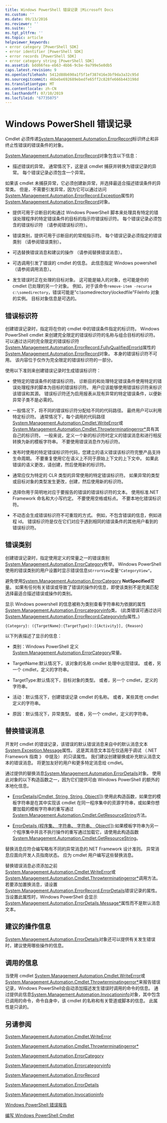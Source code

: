 ```yaml
---
title: Windows PowerShell 错误记录 |Microsoft Docs
ms.custom: ''
ms.date: 09/13/2016
ms.reviewer: ''
ms.suite: ''
ms.tgt_pltfrm: ''
ms.topic: article
helpviewer_keywords:
- error category [PowerShell SDK]
- error identifier [PowerShell SDK]
- error records [PowerShell SDK]
- error category string [PowerShell SDK]
ms.assetid: bdd66fea-eb63-4bb6-9cbe-9a799e5e0db5
caps.latest.revision: 9
ms.openlocfilehash: 5412d88b690a1f5f1ef387416e3bf9da3a32c95d
ms.sourcegitcommit: 46bebe692689ebedfe65ff2c828fe666b443198d
ms.translationtype: MT
ms.contentlocale: zh-CN
ms.lasthandoff: 07/10/2019
ms.locfileid: "67735075"
---
```

# <a name="windows-powershell-error-records"></a>Windows PowerShell 错误记录

Cmdlet 必须传递[System.Management.Automation.ErrorRecord](/dotnet/api/System.Management.Automation.ErrorRecord)标识终止和非终止性错误的错误条件的对象。

[System.Management.Automation.ErrorRecord](/dotnet/api/System.Management.Automation.ErrorRecord)对象包含以下信息：

- 描述错误的异常。 通常情况下，这是该 cmdlet 捕获并转换为错误记录的异常。 每个错误记录必须包含一个异常。

如果该 cmdlet 未捕获异常，它必须创建新异常，并选择最适合描述错误条件的异常类。 但是，不需要引发异常，因为它可以通过访问[System.Management.Automation.ErrorRecord.Exception](/dotnet/api/System.Management.Automation.ErrorRecord.Exception)属性的[System.Management.Automation.ErrorRecord](/dotnet/api/System.Management.Automation.ErrorRecord)对象。

- 提供可用于诊断目的和通过 Windows PowerShell 脚本来处理具有特定的错误处理程序的特定错误条件的目标的指示符错误标识符。 每个错误记录必须包含的错误标识符 （请参阅错误标识符）。

- 错误类别，提供可用于诊断目的的常规指示符。 每个错误记录必须指定的错误类别 （请参阅错误类别）。

- 可选替换错误消息和建议的操作 （请参阅替换错误消息）。

- 可选调用引发了错误的 cmdlet 的信息。 此信息指定 Windows powershell （请参阅调用消息）。

- 发生错误时正在处理的目标对象。 这可能是输入的对象，也可能是你的 cmdlet 已处理的另一个对象。 例如，对于该命令`remove-item -recurse c:\somedirectory`，错误可能是"c:\somedirectory\lockedfile"FileInfo 对象的实例。 目标对象信息是可选的。

## <a name="error-identifier"></a>错误标识符

创建错误记录时，指定将在你的 cmdlet 中的错误条件指定的标识符。 Windows PowerShell cmdlet 来创建完全限定的错误标识符的名称与组合目标的标识符。 可以通过访问的完全限定的错误标识符[System.Management.Automation.ErrorRecord.FullyQualifiedErrorId](/dotnet/api/System.Management.Automation.ErrorRecord.FullyQualifiedErrorId)属性的[System.Management.Automation.ErrorRecord](/dotnet/api/System.Management.Automation.ErrorRecord)对象。 本身的错误标识符不可用。 该内容位于仅作为完全限定的错误标识符的一部分。

使用以下准则来创建错误记录时生成错误标识符：

- 使特定的错误条件的错误标识符。 诊断目的和处理特定错误条件使用特定的错误处理程序的脚本为目标的错误标识符。 用户应该能够使用错误标识符来标识该错误和其源。 错误标识符还为启用报表从现有异常的特定错误条件，以便新异常子类不是必需的。

- 一般情况下，将不同的错误标识符分配给不同的代码路径。 最终用户可以利用特定标识符。 通常情况下，每个调用的代码路径[System.Management.Automation.Cmdlet.WriteError](/dotnet/api/System.Management.Automation.Cmdlet.WriteError)或[System.Management.Automation.Cmdlet.Throwterminatingerror*](/dotnet/api/System.Management.Automation.Cmdlet.ThrowTerminatingError)具有其自己的标识符。 一般来说，定义一个新的标识符时定义的错误消息和进行相反转换为新的模板字符串。 不要使用错误消息作为标识符。

- 发布时使用的特定错误标识符代码，您建立的语义错误该标识符完整产品支持生命周期。 不要重复使用它在语义上不同于原始上下文的上下文中。 如果此错误的语义更改，请创建，然后使用新的标识符。

- 通常应仅为特定的 CLR 类型的异常使用的特定错误标识符。 如果异常的类型或目标对象的类型发生更改，创建，然后使用新的标识符。

- 选择你用于简明地对应于要报告的错误的错误标识符的文本。 使用标准.NET Framework 命名和大小写约定。 不要使用空格或标点。 不要本地化错误标识符。

- 不动态会生成错误标识符不可重现的方式。 例如，不包含错误的信息，例如进程 id。 错误标识符是仅在它们对应于遇到相同的错误条件的其他用户看到的错误标识符。

## <a name="error-category"></a>错误类别

创建错误记录时，指定使用定义的常量之一的错误类别[System.Management.Automation.ErrorCategory](/dotnet/api/System.Management.Automation.ErrorCategory?view=pscore-6.2.0)枚举。 Windows PowerShell 使用的错误类别的用户设置时显示错误信息`$ErrorView`变量`"CategoryView"`。

避免使用[System.Management.Automation.ErrorCategory](/dotnet/api/System.Management.Automation.ErrorCategory?view=pscore-6.2.0) **NotSpecified**常量。 如果有任何有关错误或导致了错误的操作的信息，即使该类别不是完美匹配选择最适合描述错误或操作的类别。

显示 Windows powershell 的信息被称为类别查看字符串和为依据的属性[System.Management.Automation.Errorcategoryinfo](/dotnet/api/System.Management.Automation.ErrorCategoryInfo)类。 (此类错误可通过访问[System.Management.Automation.ErrorRecord.CategoryInfo](/dotnet/api/System.Management.Automation.ErrorRecord.CategoryInfo)属性。)

```
{Category}: ({TargetName}:{TargetType}):[{Activity}], {Reason}
```

以下列表描述了显示的信息：

- 类别：Windows PowerShell 定义[System.Management.Automation.ErrorCategory](/dotnet/api/System.Management.Automation.ErrorCategory?view=pscore-6.2.0)常量。

- TargetName:默认情况下，该对象的名称 cmdlet 处理中出现错误。 或者，另一个 cmdlet，定义的字符串。

- TargetType:默认情况下，目标对象的类型。 或者，另一个 cmdlet，定义的字符串。

- 活动：默认情况下，创建错误记录 cmdlet 的名称。 或者，某些其他 cmdlet 定义的字符串。

- 原因：默认情况下，异常类型。 或者，另一个 cmdlet，定义的字符串。

## <a name="replacement-error-message"></a>替换错误消息

开发时 cmdlet 的错误记录，该错误的默认错误消息来自中的默认消息文本[System.Exception.Message](/dotnet/api/System.Exception.Message)属性。 这是其消息文本旨在仅适用于调试 （.NET Framework 指南 》 中提及） 的只读属性。 我们建议创建替换或补充默认消息文本的错误消息。 将更加友好的用户和更多特定消息给 cmdlet。

通过提供的替换消息[System.Management.Automation.ErrorDetails](/dotnet/api/System.Management.Automation.ErrorDetails)对象。 使用此对象的以下构造函数之一，因为它们提供可由 Windows PowerShell 的额外的本地化信息。

- [ErrorDetails(Cmdlet, String, String, Object[])](/dotnet/api/system.management.automation.errordetails.-ctor?view=pscore-6.2.0#System_Management_Automation_ErrorDetails__ctor_System_Management_Automation_Cmdlet_System_String_System_String_System_Object___):使用此构造函数，如果您的模板字符串是在其中实现该 cmdlet 在同一程序集中的资源字符串，或如果你想要加载的模板字符串的重写通过[System.Management.Automation.Cmdlet.GetResourceString](/dotnet/api/System.Management.Automation.Cmdlet.GetResourceString)方法。

- [ErrorDetails (程序集、 字符串、 字符串、 Object[])](/dotnet/api/system.management.automation.errordetails.-ctor?view=pscore-6.2.0#System_Management_Automation_ErrorDetails__ctor_System_Reflection_Assembly_System_String_System_String_System_Object___):如果模板字符串为另一个程序集中并且不执行操作的重写通过加载它，请使用此构造函数[System.Management.Automation.Cmdlet.GetResourceString](/dotnet/api/System.Management.Automation.Cmdlet.GetResourceString)。

替换消息应符合编写略有不同的异常消息的.NET Framework 设计准则。 异常消息应面向开发人员指南状态。 应为 cmdlet 用户编写这些替换消息。

替换错误消息必须添加之前[System.Management.Automation.Cmdlet.WriteError](/dotnet/api/System.Management.Automation.Cmdlet.WriteError)或[System.Management.Automation.Cmdlet.Throwterminatingerror*](/dotnet/api/System.Management.Automation.Cmdlet.ThrowTerminatingError)调用方法。 若要添加置换消息，请设置[System.Management.Automation.ErrorRecord.ErrorDetails](/dotnet/api/System.Management.Automation.ErrorRecord.ErrorDetails)错误记录的属性。 当设置此属性时，Windows PowerShell 会显示[System.Management.Automation.ErrorDetails.Message*](/dotnet/api/System.Management.Automation.ErrorDetails.Message)属性而不是默认消息文本。

## <a name="recommended-action-information"></a>建议的操作信息

[System.Management.Automation.ErrorDetails](/dotnet/api/System.Management.Automation.ErrorDetails)对象还可以提供有关发生错误时，建议使用哪些操作的信息。

## <a name="invocation-information"></a>调用的信息

当使用 cmdlet [System.Management.Automation.Cmdlet.WriteError](/dotnet/api/System.Management.Automation.Cmdlet.WriteError)或[System.Management.Automation.Cmdlet.Throwterminatingerror*](/dotnet/api/System.Management.Automation.Cmdlet.ThrowTerminatingError)来报告错误记录，Windows PowerShell会自动添加描述发生错误时调用的命令的信息。 通过提供此信息[System.Management.Automation.Invocationinfo](/dotnet/api/System.Management.Automation.InvocationInfo)对象，其中包含已调用的命令，命令自身中，该 cmdlet 的名称和有关管道或脚本的信息。 此属性是只读的。

## <a name="see-also"></a>另请参阅

[System.Management.Automation.Cmdlet.WriteError](/dotnet/api/System.Management.Automation.Cmdlet.WriteError)

[System.Management.Automation.Cmdlet.Throwterminatingerror*](/dotnet/api/System.Management.Automation.Cmdlet.ThrowTerminatingError)

[System.Management.Automation.ErrorCategory](/dotnet/api/System.Management.Automation.ErrorCategory?view=pscore-6.2.0)

[System.Management.Automation.Errorcategoryinfo](/dotnet/api/System.Management.Automation.ErrorCategoryInfo)

[System.Management.Automation.ErrorRecord](/dotnet/api/System.Management.Automation.ErrorRecord)

[System.Management.Automation.ErrorDetails](/dotnet/api/System.Management.Automation.ErrorDetails)

[System.Management.Automation.Invocationinfo](/dotnet/api/System.Management.Automation.InvocationInfo)

[Windows PowerShell 错误报告](./error-reporting-concepts.md)

[编写 Windows PowerShell Cmdlet](./writing-a-windows-powershell-cmdlet.md)
